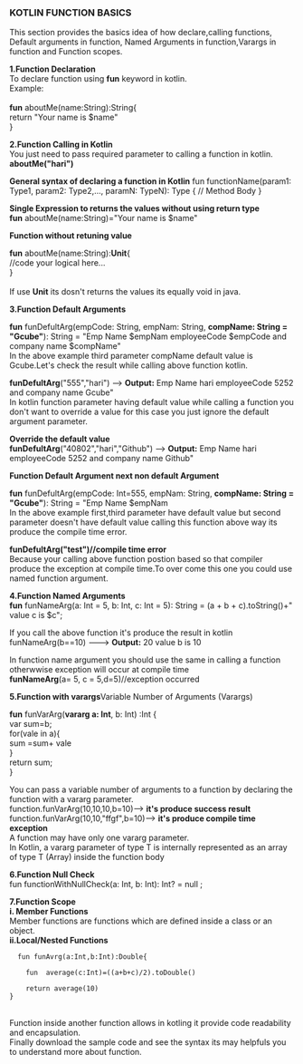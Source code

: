 
### KOTLIN FUNCTION BASICS

This section provides the basics idea of how declare,calling functions, Default arguments in function, Named Arguments in function,Varargs in function and Function scopes.

**1.Function Declaration**<br/>
 To declare function using **fun** keyword in kotlin.<br/>
			Example:<br/>		
      **fun** aboutMe(name:String):String{<br/>
       return "Your name is $name"<br/>
      }<br/>
 
 **2.Function Calling in Kotlin**<br/>
 You just need to pass required parameter to calling a function in kotlin.<br/>
 **aboutMe("hari")**

 **General syntax of declaring a function in Kotlin**
 fun functionName(param1: Type1, param2: Type2,..., paramN: TypeN): Type {
	// Method Body
}<br/>

**Single Expression to returns the values without using return type**<br/>
**fun** aboutMe(name:String)="Your name is $name"<br/>

**Function without retuning value**<br/>  

**fun** aboutMe(name:String):**Unit**{<br/>
       //code your logical here...<br/>
      }<br/>    
      If use **Unit** its dosn't returns the values its equally void in java.<br/>
      
**3.Function Default Arguments**<br/>

**fun** funDefultArg(empCode: String, empNam: String, **compName: String = "Gcube"**): String = "Emp Name $empNam employeeCode $empCode and company name $compName"<br/>
In the above example third parameter compName default value is Gcube.Let's check the result while calling above function kotlin.<br/>

   **funDefultArg**("555","hari") --> **Output:** Emp Name hari employeeCode 5252 and company name Gcube"<br/>
   In kotlin function parameter having default value while calling a function you don't want to override a value for this case you just ignore the default argument parameter.<br/>
   
   **Override the default value**<br/>
       **funDefultArg**("40802","hari","Github") --> **Output:** Emp Name hari employeeCode 5252 and company name Github"<br/>
       
  **Function Default Argument next non default Argument**<br/>
  
  **fun** funDefultArg(empCode: Int=555, empNam: String, **compName: String = "Gcube"**): String = "Emp Name $empNam<br/> 
  In the above example first,third parameter have default value but second parameter doesn't have default value calling this function above way its produce the compile time error.<br/>
  
  **funDefultArg("test")//compile time error**<br/>
  Because your calling above function postion based so that compiler produce the exception at compile time.To over come this one you could use named function argument.<br/>
 
 **4.Function Named Arguments**<br/>
 **fun** funNameArg(a: Int = 5, b: Int, c: Int = 5): String = (a + b + c).toString()+" value c is $c";<br/>
 
 If you call the above function it's produce the result in kotlin<br/>
 funNameArg(b==10) ---> **Output:** 20 value b is 10<br/>
 
 In function name argument you should use the same in calling a function otherwwise exception will occur at compile time<br/>
 **funNameArg**(a= 5, c = 5,d=5)//exception occurred<br/>
  
  **5.Function with varargs**Variable Number of Arguments (Varargs)<br/>
  
  **fun** funVarArg(**vararg a: Int**, b: Int) :Int {<br/>
        var sum=b;<br/>
            for(vale in a){<br/>
            sum =sum+ vale<br/>
        }<br/>
        return sum;<br/>
    }<br/>    
   
   You can pass a variable number of arguments to a function by declaring the function with a vararg parameter.<br/>
    function.funVarArg(10,10,10,b=10)--> **it's produce success result**<br/>
    function.funVarArg(10,10,"ffgf",b=10)--> **it's produce compile time exception**<br/>
     A function may have only one vararg parameter.<br/>
     In Kotlin, a vararg parameter of type T is internally represented as an array of type T (Array<T>) inside the function body<br/>
	
 **6.Function Null Check**<br/>
 fun functionWithNullCheck(a: Int, b: Int): Int? = null ;<br/>
 
**7.Function Scope**<br/>
**i. Member Functions**<br/>
      Member functions are functions which are defined inside a class or an object.<br/>
**ii.Local/Nested Functions**<br/>

      fun funAvrg(a:Int,b:Int):Double{

        fun  average(c:Int)=((a+b+c)/2).toDouble()

        return average(10)
    }
   <br/>Function inside another function allows in kotling it provide code readability and encapsulation.<br/>
   Finally download the sample code and see the syntax its may helpfuls you to understand more about function. 
    
  

  
  
